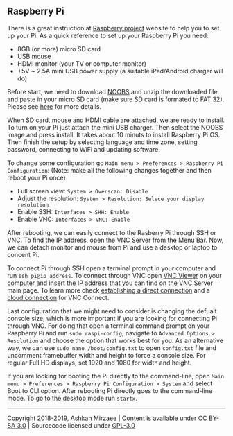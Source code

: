 ## Raspberry Pi

There is a great instruction at [Raspberry project](https://projects.raspberrypi.org/en/projects/raspberry-pi-setting-up) 
website to help you to set up your Pi. As a quick reference to set up your Raspberry Pi you need:
- 8GB (or more) micro SD card
- USB mouse
- HDMI monitor (your TV or computer monitor)
- +5V ~ 2.5A mini USB power supply (a suitable iPad/Android charger will do)

Before start, we need to download [NOOBS](https://www.raspberrypi.org/downloads/) and unzip the downloaded file and paste in 
your micro SD card (make sure SD card is formated to FAT 32). Please see [here](https://projects.raspberrypi.org/en/projects/raspberry-pi-setting-up/3) 
for more details.

When SD card, mouse and HDMI cable are attached, we are ready to install. To turn on your Pi just attach the mini USB charger. Then select the NOOBS image and press install. It takes about 10 minuts to install Raspberry Pi OS. Then finish the setup by selecting language and time zone, setting password, connecting to WiFi and updating software. 

To change some configuration go `Main menu > Preferences > Raspberry Pi Configuration`: (Note: make all the following changes together and then reboot your Pi once)   
- Full screen view: `System > Overscan: Disable` 
- Adjust the resolution: `System > Resolution: Selece your display resolution`
- Enable SSH:  `Interfaces > SHH: Enable` 
- Enable VNC: `Interfaces > VNC: Enable`

After rebooting, we can easily connect to the Rasberry Pi through SSH or VNC. To find the IP address, open the VNC Server from the Menu Bar. Now, we can detach monitor and mouse from Pi and use a desktop or laptop to concent Pi.

To connect Pi through SSH open a terminal prompt in your computer and run `ssh pi@ip_address`. To connect through VNC open [VNC Viewer](https://www.realvnc.com/en/connect/download/viewer/) on your computer and insert the IP address that you can find on the VNC Server main page. To learn more check [establishing a direct connection](https://www.realvnc.com/en/connect/docs/raspberry-pi.html#raspberry-pi-connect-direct) and a [cloud connection](https://www.realvnc.com/en/connect/docs/raspberry-pi.html#raspberry-pi-connect-cloud) for VNC Connect.

Last configuration that we might need to consider is changing the defualt console size, which is more important if you are looking for connecting Pi through VNC. For doing that open a terminal command prompt on your Raspberry Pi and run `sudo raspi-config`, navigate to `Advanced Options > Resolution` and choose the option that works best for you. As an alternative way, we can use `sudo nano /boot/config.txt` to open `config.txt` file and uncomment framebuffer width and height to force a console size. For regular Full HD displays, set 1920 and 1080 for width and height.

If you are looking for booting the Pi directly to the command-line, open `Main menu > Preferences > Raspberry Pi Configuration > System` and select Boot to CLI option. After rebooting Pi directly goes to the command-line mode. To go to the desktop mode run `startx`. 

---
Copyright 2018-2019, [Ashkan Mirzaee](https://ashki23.github.io/index.html) | Content is available under [CC BY-SA 3.0](https://creativecommons.org/licenses/by-sa/3.0/) | Sourcecode licensed under [GPL-3.0](https://www.gnu.org/licenses/gpl-3.0.en.html)
